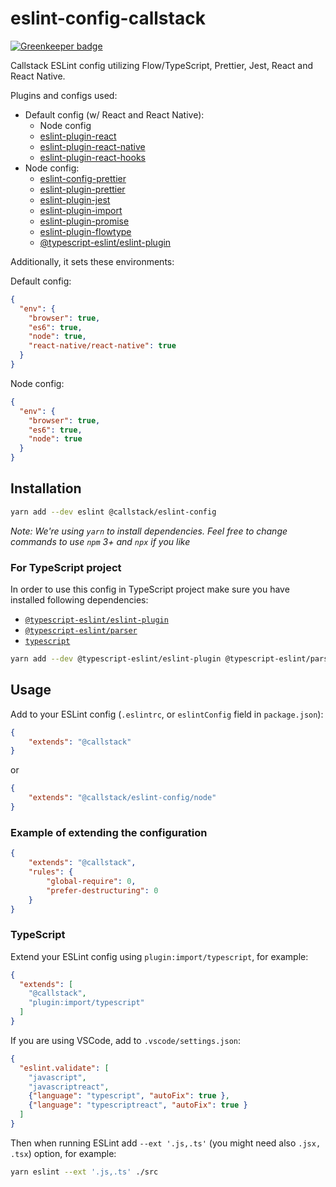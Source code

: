 # eslint-config-callstack

[![Greenkeeper badge](https://badges.greenkeeper.io/callstack/eslint-config-callstack.svg)](https://greenkeeper.io/)

Callstack ESLint config utilizing Flow/TypeScript, Prettier, Jest, React and React Native.

Plugins and configs used:
* Default config (w/ React and React Native):
  * Node config
  * [eslint-plugin-react](https://yarnpkg.com/en/package/eslint-plugin-react)
  * [eslint-plugin-react-native](https://yarnpkg.com/en/package/eslint-plugin-react-native)
  * [eslint-plugin-react-hooks](https://yarnpkg.com/en/package/eslint-plugin-react-hooks)
* Node config:
  * [eslint-config-prettier](https://yarnpkg.com/en/package/eslint-config-prettier)
  * [eslint-plugin-prettier](https://yarnpkg.com/en/package/eslint-plugin-prettier)
  * [eslint-plugin-jest](https://yarnpkg.com/en/package/eslint-plugin-jest)
  * [eslint-plugin-import](https://yarnpkg.com/en/package/eslint-plugin-import)
  * [eslint-plugin-promise](https://yarnpkg.com/en/package/eslint-plugin-promise)
  * [eslint-plugin-flowtype](https://yarnpkg.com/en/package/eslint-plugin-flowtype)
  * [@typescript-eslint/eslint-plugin](https://yarnpkg.com/en/package/@typescript-eslint/eslint-plugin)

Additionally, it sets these environments:

Default config:
```json
{
  "env": {
    "browser": true,
    "es6": true,
    "node": true,
    "react-native/react-native": true
  }
}
```

Node config:
```json
{
  "env": {
    "browser": true,
    "es6": true,
    "node": true
  }
}
```

## Installation

```bash
yarn add --dev eslint @callstack/eslint-config
```

*Note: We're using `yarn` to install dependencies. Feel free to change commands to use `npm` 3+ and `npx` if you like*

### For TypeScript project

In order to use this config in TypeScript project make sure you have installed following dependencies:

* [`@typescript-eslint/eslint-plugin`](https://yarnpkg.com/en/package/@typescript-eslint/eslint-plugin)
* [`@typescript-eslint/parser`](https://yarnpkg.com/en/package/@typescript-eslint/parser)
* [`typescript`](https://yarnpkg.com/en/package/typescript)

```bash
yarn add --dev @typescript-eslint/eslint-plugin @typescript-eslint/parser typescript
```

## Usage

Add to your ESLint config (`.eslintrc`, or `eslintConfig` field in `package.json`):

```json
{
    "extends": "@callstack"
}
```

or

```json
{
    "extends": "@callstack/eslint-config/node"
}
```

### Example of extending the configuration

```json
{
    "extends": "@callstack",
    "rules": {
        "global-require": 0,
        "prefer-destructuring": 0
    }
}
```

### TypeScript

Extend your ESLint config using `plugin:import/typescript`, for example:

```json
{
  "extends": [
    "@callstack",
    "plugin:import/typescript"
  ]
}

```

If you are using VSCode, add to `.vscode/settings.json`:

```json
{
  "eslint.validate": [
    "javascript",
    "javascriptreact",
    {"language": "typescript", "autoFix": true },
    {"language": "typescriptreact", "autoFix": true }
  ]
}
```

Then when running ESLint add `--ext '.js,.ts'` (you might need also `.jsx, .tsx`) option, for example:

```bash
yarn eslint --ext '.js,.ts' ./src
```
